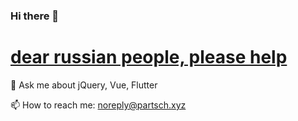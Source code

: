 ### Hi there 👋

#  [dear russian people, please help](https://dearrussian.wtf)

💬 Ask me about jQuery, Vue, Flutter

📫 How to reach me: noreply@partsch.xyz

